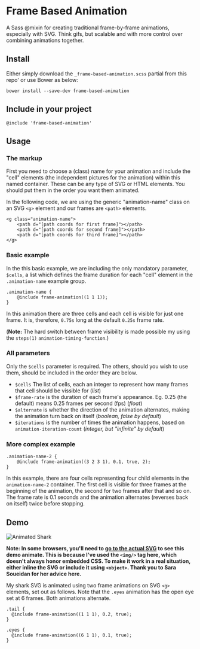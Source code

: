 # Frame Based Animation
A Sass @mixin for creating traditional frame-by-frame animations, especially with SVG. Think gifs, but scalable and with more control over combining animations together.

## Install

Either simply download the `_frame-based-animation.scss` partial from this repo' or use Bower as below:

```
bower install --save-dev frame-based-animation
```

## Include in your project

`@include 'frame-based-animation'`

## Usage

### The markup

First you need to choose a (class) name for your animation and include the "cell" elements (the independent pictures for the animation) within this named container. These can be any type of SVG or HTML elements. You should put them in the order you want them animated.

In the following code, we are using the generic "animation-name" class on an SVG `<g>` element and our frames are `<path>` elements.

```
<g class="animation-name">
	<path d="[path coords for first frame]"></path>
	<path d="[path coords for second frame]"></path>
	<path d="[path coords for third frame]"></path>
</g>

```

### Basic example

In the this basic example, we are including the only mandatory parameter, `$cells`, a list which defines the frame duration for each "cell" element in the `.animation-name` example group.

```
.animation-name {
	@include frame-animation((1 1 1));
}

```

In this animation there are three cells and each cell is visible for just one frame. It is, therefore, `0.75s` long at the default `0.25s` frame rate.

(**Note:** The hard switch between frame visibility is made possible my using the `steps(1)` `animation-timing-function`.)

### All parameters

Only the `$cells` parameter is required. The others, should you wish to use them, should be included in the order they are below.

* `$cells` The list of cells, each an integer to represent how many frames that cell should be vissible for (*list*)
* `$frame-rate` is the duration of each frame's appearance. Eg. 0.25 (the default) means 0.25 frames per second (fps) (*float*)
* `$alternate` is whether the direction of the animation alternates, making the animation turn back on itself (*boolean, false by default*)
* `$iterations` is the number of times the animation happens, based on `animation-iteration-count` (*integer, but "infinite" by default*)

### More complex example

```
.animation-name-2 {
	@include frame-animation((3 2 3 1), 0.1, true, 2);
}
```

In this example, there are four cells representing four child elements in the `animation-name-2` container. The first cell is visible for three frames at the beginning of the animation, the second for two frames after that and so on. The frame rate is 0.1 seconds and the animation alternates (reverses back on itself) twice before stopping.

## Demo

![Animated Shark](http://heydonworks.com/frame-animation-demos/sharky.svg)

**Note: In some browsers, you'll need to [go to the actual SVG](http://heydonworks.com/frame-animation-demos/sharky.svg) to see this demo animate. This is because I've used the `<img/>` tag here, which doesn't always honor embedded CSS. To make it work in a real situation, either inline the SVG or include it using `<object>`. Thank you to Sara Soueidan for her advice here.**

My shark SVG is animated using two frame animations on SVG `<g>` elements, set out as follows. Note that the `.eyes` animation has the open eye set at 6 frames. Both animations alternate.

```
.tail {
  @include frame-animation((1 1 1), 0.2, true);
}

.eyes {
  @include frame-animation((6 1 1), 0.1, true);
}
```
